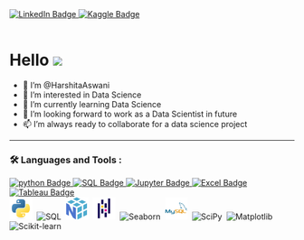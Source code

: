 
<div id="badges">
  <a href="https://www.linkedin.com/in/harshita-aswani-data-scientist/">
    <img src="https://img.shields.io/badge/LinkedIn-blue?style=for-the-badge&logo=linkedin&logoColor=white" alt="LinkedIn Badge"/>
  </a>
  <a href="https://www.kaggle.com/harshitaaswani">
    <img src="https://img.shields.io/badge/Kaggle-pink?style=for-the-badge&logo=kaggle&logoColor=blue" alt="Kaggle Badge"/>
  </a>
</div>

<img src="https://komarev.com/ghpvc/?username=HarshitaAswani&style=flat-square&color=blue" alt=""/>

<h1>
  Hello
  <img src="https://media.giphy.com/media/hvRJCLFzcasrR4ia7z/giphy.gif" width="30px"/>
</h1>

- 👋 I’m @HarshitaAswani
- 👀 I’m interested in Data Science
- 🌱 I’m currently learning Data Science
- 💞️ I’m looking forward to work as a Data Scientist in future
- 📫 I’m always ready to collaborate for a data science project


---

### :hammer_and_wrench: Languages and Tools :

<div id="badges">
  <a href="https://www.python.org/">
    <img src="https://img.shields.io/badge/Python-brown?style=for-the-badge&logo=python&logoColor=white" alt="python Badge"/>
  </a>
  <a href="https://www.mysql.com/">
    <img src="https://img.shields.io/badge/sql-grey?style=for-the-badge&logo=sql&logoColor=white" alt="SQL Badge"/>
  </a>
  <a href="https://jupyter.org/">
    <img src="https://img.shields.io/badge/Jupyter-orange?style=for-the-badge&logo=jupyter&logoColor=white" alt="Jupyter Badge"/>
  </a>
  <a href="https://www.microsoft.com/en-in/microsoft-365/excel">
    <img src="https://img.shields.io/badge/excel-green?style=for-the-badge&logo=excel&logoColor=white" alt="Excel Badge"/>
  </a>
  <a href="https://www.tableau.com/products/public">
    <img src="https://img.shields.io/badge/Tableau-purple?style=for-the-badge&logo=tableau&logoColor=white" alt="Tableau Badge"/>
  </a>
</div>

<div>
  <img src="https://github.com/devicons/devicon/blob/master/icons/python/python-original.svg" title="Python" alt="Python" width="40" height="40"/>&nbsp;
  <img src="https://cloudblogs.microsoft.com/uploads/prod/sites/32/2020/05/SQL.png" title="SQL" alt="SQL" width="40" height="40"/>&nbsp;
  <img src="https://github.com/devicons/devicon/blob/master/icons/numpy/numpy-original.svg" title="Numpy" alt="Numpy" width="40" height="40"/>&nbsp;
  <img src="https://github.com/devicons/devicon/blob/master/icons/pandas/pandas-original.svg" title="Pandas" alt="Pandas" width="40" height="40"/>&nbsp;
  <img src="https://avatars.githubusercontent.com/u/22799945?s=200&v=4"  title="Seaborn" alt="Seaborn" width="40" height="40"/>&nbsp;
  <img src="https://github.com/devicons/devicon/blob/master/icons/mysql/mysql-original-wordmark.svg" title="MySQL"  alt="MySQL" width="40" height="40"/>&nbsp;
  <img src="https://scipy.org/images/logo.svg" title="SciPy" alt="SciPy" width="40" height="40"/>&nbsp;
  <img src="https://upload.wikimedia.org/wikipedia/commons/thumb/0/01/Created_with_Matplotlib-logo.svg/2048px-Created_with_Matplotlib-logo.svg.png" title="Matplotlib" alt="Matplotlib" width="40" height="40"/>&nbsp;
  <img src="https://upload.wikimedia.org/wikipedia/commons/thumb/0/05/Scikit_learn_logo_small.svg/1200px-Scikit_learn_logo_small.svg.png" title="Scikit-learn" alt="Scikit-learn" width="40" height="40"/>
</div>

<!---
HarshitaAswani/HarshitaAswani is a ✨ special ✨ repository because its `README.md` (this file) appears on your GitHub profile.
You can click the Preview link to take a look at your changes.
--->
